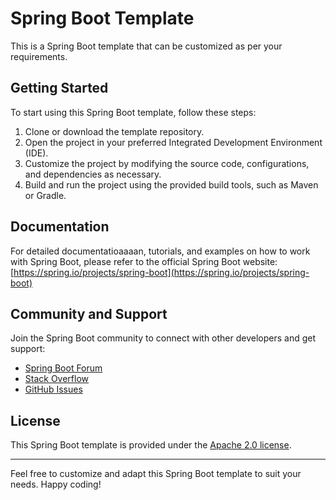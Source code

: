 # Spring Boot Template

This is a Spring Boot template that can be customized as per your requirements.

## Getting Started

To start using this Spring Boot template, follow these steps:

1. Clone or download the template repository.
2. Open the project in your preferred Integrated Development Environment (IDE).
3. Customize the project by modifying the source code, configurations, and dependencies as necessary.
4. Build and run the project using the provided build tools, such as Maven or Gradle.

## Documentation

For detailed documentatioaaaan, tutorials, and examples on how to work with Spring Boot, please refer to the official Spring Boot website: [https://spring.io/projects/spring-boot](https://spring.io/projects/spring-boot)

## Community and Support

Join the Spring Boot community to connect with other developers and get support:

- [Spring Boot Forum](https://community.spring.io/forum/spring-boot)
- [Stack Overflow](https://stackoverflow.com/questions/tagged/spring-boot)
- [GitHub Issues](https://github.com/spring-projects/spring-boot/issues)

## License

This Spring Boot template is provided under the [Apache 2.0 license](https://github.com/spring-projects/spring-boot/blob/main/LICENSE.txt).

---

Feel free to customize and adapt this Spring Boot template to suit your needs. Happy coding!
